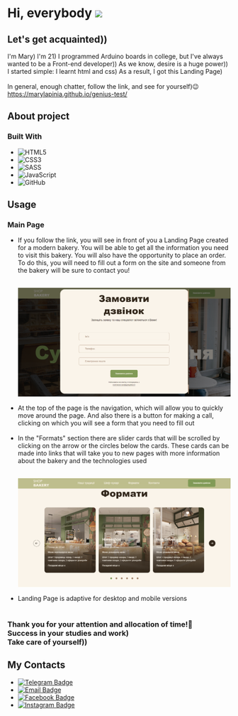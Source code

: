 # Hi, everybody <img src="https://github.com/blackcater/blackcater/raw/main/images/Hi.gif" height="32"/>
## Let's get acquainted))
I'm Mary) I'm 21) I programmed Arduino boards in college, but I've always wanted to be a Front-end developer)) As we know, desire is a huge power)) I started simple: I learnt html and css) 
As a result, I got this Landing Page) 
<br><br>
In general, enough chatter, follow the link, and see for yourself)😉 
<br>
https://marylapinia.github.io/genius-test/
## About project

### Built With
- ![HTML5](https://img.shields.io/badge/html5-%23E34F26.svg?style=for-the-badge&logo=html5&logoColor=white)
- ![CSS3](https://img.shields.io/badge/css3-%231572B6.svg?style=for-the-badge&logo=css3&logoColor=white)
- ![SASS](https://img.shields.io/badge/SASS-hotpink.svg?style=for-the-badge&logo=SASS&logoColor=white)
- ![JavaScript](https://img.shields.io/badge/JavaScript-323330?style=for-the-badge&logo=javascript&logoColor=F7DF1E)
- ![GitHub](https://img.shields.io/badge/github-%23121011.svg?style=for-the-badge&logo=github&logoColor=white)

## Usage
### Main Page
<div>
  <ul>
    
<li>
  If you follow the link, you will see in front of you a Landing Page created for a modern bakery. You will be able to get all the information you need to visit this bakery. You will also have the opportunity to place an order. To do this, you will need to fill out a form on the site and someone from the bakery will be sure to contact you!
</li><br>

<img src="images/readme/form.png"><br>
    
<li>
  At the top of the page is the navigation, which will allow you to quickly move around the page. And also there is a button for making a call, clicking on which you will see a form that you need to fill out
</li><br>

<li>
  In the "Formats" section there are slider cards that will be scrolled by clicking on the arrow or the circles below the cards. These cards can be made into links that will take you to new pages with more information about the bakery and the technologies used
</li><br>

<img src="images/readme/formats-cards.png"><br>

<li>
  Landing Page is adaptive for desktop and mobile versions
</li><br>

  </ul>
</div>

 ### Thank you for your attention and allocation of time!🤗 <br>Success in your studies and work) <br>Take care of yourself))

 ## My Contacts 
 <div>
   <ul>

  <li>
     <a href="https://t.me/Lapinia_Mariia">
     <img src="https://img.shields.io/badge/Telegram-blue?style=for-the-badge&logo=telegram&logoColor=white" alt="Telegram Badge"/>
     </a>
  </li>
  
  <li>
     <a href="mailto: lapiniamariia30@gmail.com">
     <img src="https://img.shields.io/badge/Email-white?style=for-the-badge&logo=gmail&logoColor=red" alt="Email Badge"/>
     </a> 
  </li>

  <li>
  <a href="https://www.facebook.com/profile.php?id=100079095887950">
<img src="https://img.shields.io/badge/Facebook-%231877F2.svg?style=for-the-badge&logo=Facebook&logoColor=white" alt="Facebook Badge"/>
  </a>
  </li>

<li>
  <a href="https://www.instagram.com/lapinia_mariia?igsh=ZXFsZ3NncmNpcWVy">
    <img src="https://img.shields.io/badge/Instagram-%23E4405F.svg?style=for-the-badge&logo=Instagram&logoColor=white" alt="Instagram Badge"/>
  </a>
</li>
  
  </ul>
  </div>
